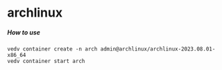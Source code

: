 # archlinux

##### How to use

```
vedv container create -n arch admin@archlinux/archlinux-2023.08.01-x86_64
vedv container start arch
```